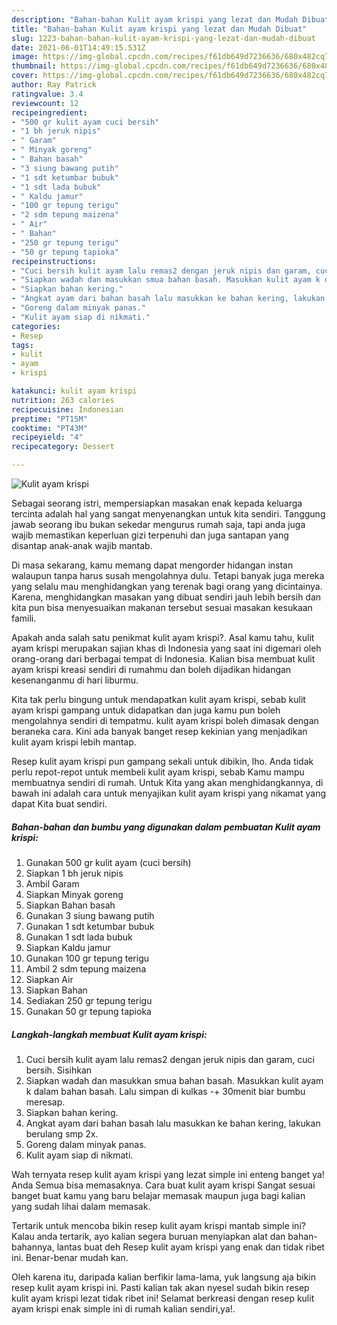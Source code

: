 ```yaml
---
description: "Bahan-bahan Kulit ayam krispi yang lezat dan Mudah Dibuat"
title: "Bahan-bahan Kulit ayam krispi yang lezat dan Mudah Dibuat"
slug: 1223-bahan-bahan-kulit-ayam-krispi-yang-lezat-dan-mudah-dibuat
date: 2021-06-01T14:49:15.531Z
image: https://img-global.cpcdn.com/recipes/f61db649d7236636/680x482cq70/kulit-ayam-krispi-foto-resep-utama.jpg
thumbnail: https://img-global.cpcdn.com/recipes/f61db649d7236636/680x482cq70/kulit-ayam-krispi-foto-resep-utama.jpg
cover: https://img-global.cpcdn.com/recipes/f61db649d7236636/680x482cq70/kulit-ayam-krispi-foto-resep-utama.jpg
author: Ray Patrick
ratingvalue: 3.4
reviewcount: 12
recipeingredient:
- "500 gr kulit ayam cuci bersih"
- "1 bh jeruk nipis"
- " Garam"
- " Minyak goreng"
- " Bahan basah"
- "3 siung bawang putih"
- "1 sdt ketumbar bubuk"
- "1 sdt lada bubuk"
- " Kaldu jamur"
- "100 gr tepung terigu"
- "2 sdm tepung maizena"
- " Air"
- " Bahan"
- "250 gr tepung terigu"
- "50 gr tepung tapioka"
recipeinstructions:
- "Cuci bersih kulit ayam lalu remas2 dengan jeruk nipis dan garam, cuci bersih. Sisihkan"
- "Siapkan wadah dan masukkan smua bahan basah. Masukkan kulit ayam k dalam bahan basah. Lalu simpan di kulkas -+ 30menit biar bumbu meresap."
- "Siapkan bahan kering."
- "Angkat ayam dari bahan basah lalu masukkan ke bahan kering, lakukan berulang smp 2x."
- "Goreng dalam minyak panas."
- "Kulit ayam siap di nikmati."
categories:
- Resep
tags:
- kulit
- ayam
- krispi

katakunci: kulit ayam krispi 
nutrition: 263 calories
recipecuisine: Indonesian
preptime: "PT15M"
cooktime: "PT43M"
recipeyield: "4"
recipecategory: Dessert

---
```



![Kulit ayam krispi](https://img-global.cpcdn.com/recipes/f61db649d7236636/680x482cq70/kulit-ayam-krispi-foto-resep-utama.jpg)

Sebagai seorang istri, mempersiapkan masakan enak kepada keluarga tercinta adalah hal yang sangat menyenangkan untuk kita sendiri. Tanggung jawab seorang ibu bukan sekedar mengurus rumah saja, tapi anda juga wajib memastikan keperluan gizi terpenuhi dan juga santapan yang disantap anak-anak wajib mantab.

Di masa  sekarang, kamu memang dapat mengorder hidangan instan walaupun tanpa harus susah mengolahnya dulu. Tetapi banyak juga mereka yang selalu mau menghidangkan yang terenak bagi orang yang dicintainya. Karena, menghidangkan masakan yang dibuat sendiri jauh lebih bersih dan kita pun bisa menyesuaikan makanan tersebut sesuai masakan kesukaan famili. 



Apakah anda salah satu penikmat kulit ayam krispi?. Asal kamu tahu, kulit ayam krispi merupakan sajian khas di Indonesia yang saat ini digemari oleh orang-orang dari berbagai tempat di Indonesia. Kalian bisa membuat kulit ayam krispi kreasi sendiri di rumahmu dan boleh dijadikan hidangan kesenanganmu di hari liburmu.

Kita tak perlu bingung untuk mendapatkan kulit ayam krispi, sebab kulit ayam krispi gampang untuk didapatkan dan juga kamu pun boleh mengolahnya sendiri di tempatmu. kulit ayam krispi boleh dimasak dengan beraneka cara. Kini ada banyak banget resep kekinian yang menjadikan kulit ayam krispi lebih mantap.

Resep kulit ayam krispi pun gampang sekali untuk dibikin, lho. Anda tidak perlu repot-repot untuk membeli kulit ayam krispi, sebab Kamu mampu membuatnya sendiri di rumah. Untuk Kita yang akan menghidangkannya, di bawah ini adalah cara untuk menyajikan kulit ayam krispi yang nikamat yang dapat Kita buat sendiri.

<!--inarticleads1-->

##### Bahan-bahan dan bumbu yang digunakan dalam pembuatan Kulit ayam krispi:

1. Gunakan 500 gr kulit ayam (cuci bersih)
1. Siapkan 1 bh jeruk nipis
1. Ambil  Garam
1. Siapkan  Minyak goreng
1. Siapkan  Bahan basah
1. Gunakan 3 siung bawang putih
1. Gunakan 1 sdt ketumbar bubuk
1. Gunakan 1 sdt lada bubuk
1. Siapkan  Kaldu jamur
1. Gunakan 100 gr tepung terigu
1. Ambil 2 sdm tepung maizena
1. Siapkan  Air
1. Siapkan  Bahan
1. Sediakan 250 gr tepung terigu
1. Gunakan 50 gr tepung tapioka




<!--inarticleads2-->

##### Langkah-langkah membuat Kulit ayam krispi:

1. Cuci bersih kulit ayam lalu remas2 dengan jeruk nipis dan garam, cuci bersih. Sisihkan
1. Siapkan wadah dan masukkan smua bahan basah. Masukkan kulit ayam k dalam bahan basah. Lalu simpan di kulkas -+ 30menit biar bumbu meresap.
1. Siapkan bahan kering.
1. Angkat ayam dari bahan basah lalu masukkan ke bahan kering, lakukan berulang smp 2x.
1. Goreng dalam minyak panas.
1. Kulit ayam siap di nikmati.




Wah ternyata resep kulit ayam krispi yang lezat simple ini enteng banget ya! Anda Semua bisa memasaknya. Cara buat kulit ayam krispi Sangat sesuai banget buat kamu yang baru belajar memasak maupun juga bagi kalian yang sudah lihai dalam memasak.

Tertarik untuk mencoba bikin resep kulit ayam krispi mantab simple ini? Kalau anda tertarik, ayo kalian segera buruan menyiapkan alat dan bahan-bahannya, lantas buat deh Resep kulit ayam krispi yang enak dan tidak ribet ini. Benar-benar mudah kan. 

Oleh karena itu, daripada kalian berfikir lama-lama, yuk langsung aja bikin resep kulit ayam krispi ini. Pasti kalian tak akan nyesel sudah bikin resep kulit ayam krispi lezat tidak ribet ini! Selamat berkreasi dengan resep kulit ayam krispi enak simple ini di rumah kalian sendiri,ya!.


